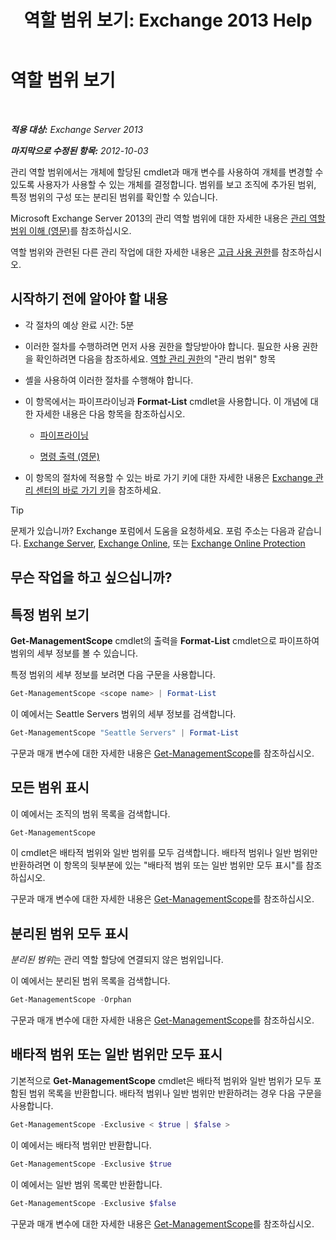 ﻿---
title: '역할 범위 보기: Exchange 2013 Help'
TOCTitle: 역할 범위 보기
ms:assetid: 0bb3a434-6651-473a-94eb-4eb9a34e6f70
ms:mtpsurl: https://technet.microsoft.com/ko-kr/library/Dd335084(v=EXCHG.150)
ms:contentKeyID: 50482478
ms.date: 05/22/2018
mtps_version: v=EXCHG.150
ms.translationtype: MT
---

# 역할 범위 보기

 

_**적용 대상:** Exchange Server 2013_

_**마지막으로 수정된 항목:** 2012-10-03_

관리 역할 범위에서는 개체에 할당된 cmdlet과 매개 변수를 사용하여 개체를 변경할 수 있도록 사용자가 사용할 수 있는 개체를 결정합니다. 범위를 보고 조직에 추가된 범위, 특정 범위의 구성 또는 분리된 범위를 확인할 수 있습니다.

Microsoft Exchange Server 2013의 관리 역할 범위에 대한 자세한 내용은 [관리 역할 범위 이해 (영문)](understanding-management-role-scopes-exchange-2013-help.md)를 참조하십시오.

역할 범위와 관련된 다른 관리 작업에 대한 자세한 내용은 [고급 사용 권한](advanced-permissions-exchange-2013-help.md)를 참조하십시오.

## 시작하기 전에 알아야 할 내용

  - 각 절차의 예상 완료 시간: 5분

  - 이러한 절차를 수행하려면 먼저 사용 권한을 할당받아야 합니다. 필요한 사용 권한을 확인하려면 다음을 참조하세요. [역할 관리 권한](role-management-permissions-exchange-2013-help.md)의 "관리 범위" 항목

  - 셸을 사용하여 이러한 절차를 수행해야 합니다.

  - 이 항목에서는 파이프라이닝과 **Format-List** cmdlet을 사용합니다. 이 개념에 대한 자세한 내용은 다음 항목을 참조하십시오.
    
      - [파이프라이닝](https://technet.microsoft.com/ko-kr/library/aa998260\(v=exchg.150\))
    
      - [명령 출력 (영문)](working-with-command-output-exchange-2013-help.md)

  - 이 항목의 절차에 적용할 수 있는 바로 가기 키에 대한 자세한 내용은 [Exchange 관리 센터의 바로 가기 키](keyboard-shortcuts-in-the-exchange-admin-center-exchange-online-protection-help.md)을 참조하세요.


> [!TIP]
> 문제가 있습니까? Exchange 포럼에서 도움을 요청하세요. 포럼 주소는 다음과 같습니다. <A href="https://go.microsoft.com/fwlink/p/?linkid=60612">Exchange Server</A>, <A href="https://go.microsoft.com/fwlink/p/?linkid=267542">Exchange Online</A>, 또는 <A href="https://go.microsoft.com/fwlink/p/?linkid=285351">Exchange Online Protection</A>



## 무슨 작업을 하고 싶으십니까?

## 특정 범위 보기

**Get-ManagementScope** cmdlet의 출력을 **Format-List** cmdlet으로 파이프하여 범위의 세부 정보를 볼 수 있습니다.

특정 범위의 세부 정보를 보려면 다음 구문을 사용합니다.

```powershell
Get-ManagementScope <scope name> | Format-List
```

이 예에서는 Seattle Servers 범위의 세부 정보를 검색합니다.

```powershell
Get-ManagementScope "Seattle Servers" | Format-List
```

구문과 매개 변수에 대한 자세한 내용은 [Get-ManagementScope](https://technet.microsoft.com/ko-kr/library/dd298180\(v=exchg.150\))를 참조하십시오.

## 모든 범위 표시

이 예에서는 조직의 범위 목록을 검색합니다.

```powershell
Get-ManagementScope
```

이 cmdlet은 배타적 범위와 일반 범위를 모두 검색합니다. 배타적 범위나 일반 범위만 반환하려면 이 항목의 뒷부분에 있는 "배타적 범위 또는 일반 범위만 모두 표시"를 참조하십시오.

구문과 매개 변수에 대한 자세한 내용은 [Get-ManagementScope](https://technet.microsoft.com/ko-kr/library/dd298180\(v=exchg.150\))를 참조하십시오.

## 분리된 범위 모두 표시

*분리된 범위*는 관리 역할 할당에 연결되지 않은 범위입니다.

이 예에서는 분리된 범위 목록을 검색합니다.

```powershell
Get-ManagementScope -Orphan
```

구문과 매개 변수에 대한 자세한 내용은 [Get-ManagementScope](https://technet.microsoft.com/ko-kr/library/dd298180\(v=exchg.150\))를 참조하십시오.

## 배타적 범위 또는 일반 범위만 모두 표시

기본적으로 **Get-ManagementScope** cmdlet은 배타적 범위와 일반 범위가 모두 포함된 범위 목록을 반환합니다. 배타적 범위나 일반 범위만 반환하려는 경우 다음 구문을 사용합니다.

```powershell
Get-ManagementScope -Exclusive < $true | $false >
```

이 예에서는 배타적 범위만 반환합니다.

```powershell
Get-ManagementScope -Exclusive $true
```

이 예에서는 일반 범위 목록만 반환합니다.

```powershell
Get-ManagementScope -Exclusive $false
```

구문과 매개 변수에 대한 자세한 내용은 [Get-ManagementScope](https://technet.microsoft.com/ko-kr/library/dd298180\(v=exchg.150\))를 참조하십시오.

